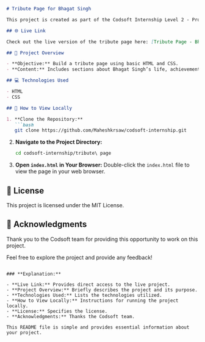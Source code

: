 


```markdown
# Tribute Page for Bhagat Singh

This project is created as part of the Codsoft Internship Level 2 - Project 1. It features a tribute page dedicated to Bhagat Singh, highlighting his contributions and legacy.

## 🌐 Live Link

Check out the live version of the tribute page here: [Tribute Page - Bhagat Singh](https://maheshkrsaw.github.io/codsoft-internship/tribute%20page/)

## 📁 Project Overview

- **Objective:** Build a tribute page using basic HTML and CSS.
- **Content:** Includes sections about Bhagat Singh’s life, achievements, revolutionary ideas, and legacy.

## 💻 Technologies Used

- HTML
- CSS

## 🚀 How to View Locally

1. **Clone the Repository:**
   ```bash
   git clone https://github.com/Maheshkrsaw/codsoft-internship.git
   ```

2. **Navigate to the Project Directory:**
   ```bash
   cd codsoft-internship/tribute\ page
   ```

3. **Open `index.html` in Your Browser:**
   Double-click the `index.html` file to view the page in your web browser.

## 📝 License

This project is licensed under the MIT License.

## 🤝 Acknowledgments

Thank you to the Codsoft team for providing this opportunity to work on this project.

Feel free to explore the project and provide any feedback!

```

### **Explanation:**

- **Live Link:** Provides direct access to the live project.
- **Project Overview:** Briefly describes the project and its purpose.
- **Technologies Used:** Lists the technologies utilized.
- **How to View Locally:** Instructions for running the project locally.
- **License:** Specifies the license.
- **Acknowledgments:** Thanks the Codsoft team.

This README file is simple and provides essential information about your project.
